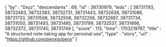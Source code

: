 {
  "by" : "0xyz",
  "descendants" : 69,
  "id" : 38730979,
  "kids" : [ 38731793, 38732483, 38732383, 38732731, 38731443, 38732638, 38731088, 38731733, 38731568, 38732508, 38732256, 38732687, 38731734, 38731050, 38731493, 38731485, 38731799, 38732537, 38731866, 38732372, 38731740, 38731749 ],
  "score" : 113,
  "time" : 1703219767,
  "title" : "A structured note-taking app for personal use",
  "type" : "story",
  "url" : "https://github.com/penxio/penx"
}
